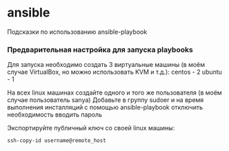 # ansible

Подсказки по использованию ansible-playbook

### Предварительная настройка для запуска playbooks

Для запуска необходимо создать 3 виртуальные машины (в моём случае VirtualBox, но можно использовать KVM и т.д.):
centos - 2 
ubuntu - 1

На всех linux машинах создайте одного и того же пользователя (в моём случае пользователь sanya)
Добавьте в группу sudoer и на время выполнения инсталляций с помощью ansible-playbook отключить необходимость вводить пароль

Экспортируйте публичный ключ со своей linux машины:

`ssh-copy-id username@remote_host`


